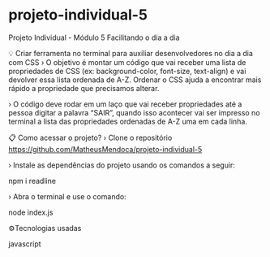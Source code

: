# projeto-individual-5


Projeto Individual - Módulo 5
Facilitando o dia a dia

💡 Criar ferramenta no terminal para auxiliar desenvolvedores no dia a dia com CSS
› O objetivo é montar um código que vai receber uma lista de propriedades de CSS (ex: background-color, font-size, text-align) e vai devolver essa lista ordenada de A-Z. Ordenar o CSS ajuda a encontrar mais rápido a propriedade que precisamos alterar.

› O código deve rodar em um laço que vai receber propriedades até a pessoa digitar a palavra “SAIR”, quando isso acontecer vai ser impresso no terminal a lista das propriedades ordenadas de A-Z uma em cada linha.

📋 Como acessar o projeto?
› Clone o repositório https://github.com/MatheusMendoca/projeto-individual-5

› Instale as dependências do projeto usando os comandos a seguir:

npm i readline

› Abra o terminal e use o comando:

node index.js

⚙Tecnologias usadas

javascript
